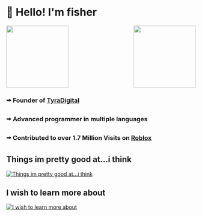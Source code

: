 # :wave: **Hello! I'm fisher**

<!-- [![Discord Presence](https://lanyard.cnrad.dev/api/756614666066591836)](https://discord.com/users/756614666066591836) -->


<!-- ## You can view my github stats below ⬇️

<a href="https://github.com/fisherjacobc/">
    <img align="center" src="https://github-readme-streak-stats.herokuapp.com/?user=fisherjacobc&theme=vue-dark" height="180"/>
</a>
<a href="https://github.com/fisherjacobc/">
    <img align="center" src="https://github-readme-stats.vercel.app/api/top-langs/?username=fisherjacobc&layout=compact&theme=vue-dark" height="180"/>
</a> -->

<a href="https://discord.com/users/756614666066591836">
    <img align="center" src="https://lanyard.cnrad.dev/api/756614666066591836" height="165"/>
</a>

<a href="https://github.com/fisherjacobc/">
    <img align="right" src="https://github-readme-stats.vercel.app/api?username=fisherjacobc&count_private=true&show_icons=true&hide=contribs&theme=vue-dark" height="165"/>
</a>

### 🠪 Founder of [TyraDigital](https://github.com/tyradigital)
### 🠪 Advanced programmer in multiple languages
### 🠪 Contributed to over 1.7 Million Visits on [Roblox](https://roblox.com)

## Things im pretty good at...i think
[![Things im pretty good at...i think](https://skillicons.dev/icons?i=bash,cloudflare,css,express,git,html,java,js,ts,linux,lua,mongodb,nestjs,nextjs,nodejs,powershell,raspberrypi,react,tailwind,vscode,workers)](https://skillicons.dev)

## I wish to learn more about
[![I wish to learn more about](https://skillicons.dev/icons?i=bash,cs,deno,dotnet,electron,py,redis,visualstudio)](https://skillicons.dev)
